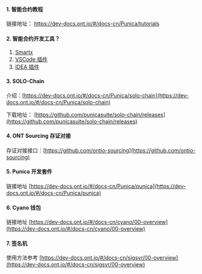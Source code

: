 

#### 1. 智能合约教程

链接地址： https://dev-docs.ont.io/#/docs-cn/Punica/tutorials

#### 2. 智能合约开发工具？

1. [Smartx](https://smartx.ont.io/#/)
2. [VSCode 插件](https://dev-docs.ont.io/#/docs-cn/Punica/sc-extension)
3. [IDEA 插件](https://dev-docs.ont.io/#/docs-cn/Punica/sc-idea-extension)


#### 3. SOLO-Chain

介绍：[https://dev-docs.ont.io/#/docs-cn/Punica/solo-chain](https://dev-docs.ont.io/#/docs-cn/Punica/solo-chain)

下载地址： [https://github.com/punicasuite/solo-chain/releases](https://github.com/punicasuite/solo-chain/releases)


#### 4. ONT Sourcing 存证对接

存证对接接口：[https://github.com/ontio-sourcing](https://github.com/ontio-sourcing)

#### 5. Punica 开发套件

链接地址 [https://dev-docs.ont.io/#/docs-cn/Punica/punica](https://dev-docs.ont.io/#/docs-cn/Punica/punica)

#### 6. Cyano 钱包

链接地址 [https://dev-docs.ont.io/#/docs-cn/cyano/00-overview](https://dev-docs.ont.io/#/docs-cn/cyano/00-overview)


#### 7. 签名机

使用方法参考 [https://dev-docs.ont.io/#/docs-cn/sigsvr/00-overview](https://dev-docs.ont.io/#/docs-cn/sigsvr/00-overview)


